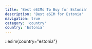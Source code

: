 ```yaml
---
title: 'Best eSIMs To Buy for Estonia'
description: 'Best eSIM for Estonia'
navigation: true
category: 'country'
country: 'Estonia'
---
```


::esim{country="estonia"}
